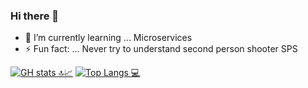 ### Hi there 👋

- 🌱 I’m currently learning ... Microservices
- ⚡ Fun fact: ... Never try to understand second person shooter SPS

[![GH stats 🔝📈](https://github-readme-stats.vercel.app/api?username=splimter&count_private=true&show_icons=true&theme=tokyonight&line_height=33)](https://github.com/splimter?tab=repositories&q=&type=public)
[![Top Langs 💻](https://github-readme-stats.vercel.app/api/top-langs/?username=splimter&count_private=true&theme=tokyonight&line_height=30&hide=html&layout=default)](https://github.com/splimter?tab=repositories&q=&type=public)
